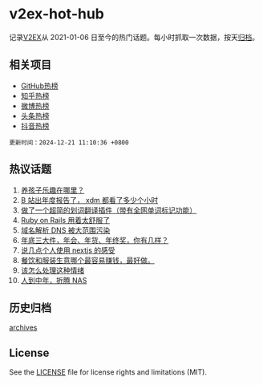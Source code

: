 # v2ex-hot-hub

 记录[V2EX](https://www.v2ex.com/)从 2021-01-06 日至今的热门话题。每小时抓取一次数据，按天[归档](archives)。
 
 ## 相关项目

- [GitHub热榜](https://github.com/it985/github-hot-hub)
- [知乎热榜](https://github.com/it985/zhihu-hot-hub)
- [微博热榜](https://github.com/it985/weibo-hot-hub)
- [头条热榜](https://github.com/it985/toutiao-hot-hub)
- [抖音热榜](https://github.com/it985/douyin-hot-hub)


 `更新时间：2024-12-21 11:10:36 +0800`

## 热议话题

1. [养孩子乐趣在哪里？](https://www.v2ex.com/t/1099022)
1. [B 站出年度报告了， xdm 都看了多少个小时](https://www.v2ex.com/t/1099050)
1. [做了一个超简的划词翻译插件（带有全网单词标记功能）](https://www.v2ex.com/t/1099037)
1. [Ruby on Rails 用着太舒服了](https://www.v2ex.com/t/1099039)
1. [域名解析 DNS 被大范围污染](https://www.v2ex.com/t/1099056)
1. [年底三大件，年会、年货、年终奖，你有几样？](https://www.v2ex.com/t/1099116)
1. [说几点个人使用 nextjs 的感受](https://www.v2ex.com/t/1099027)
1. [餐饮和服装生意哪个最容易赚钱，最好做。](https://www.v2ex.com/t/1099095)
1. [该怎么处理这种情绪](https://www.v2ex.com/t/1099036)
1. [人到中年，折腾 NAS](https://www.v2ex.com/t/1099014)

## 历史归档

[archives](archives)

## License

See the [LICENSE](LICENSE) file for license rights and limitations (MIT).
